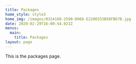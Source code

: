 ```yaml
---
title: Packages
home_style: style3
home_img: /images/0324160-2590-D966-E2206553B58FB67B.jpg
date: 2020-02-29T16:00:54.021Z
menus:
  main:
    title: Packages
layout: page
---
```

This is the packages page.
